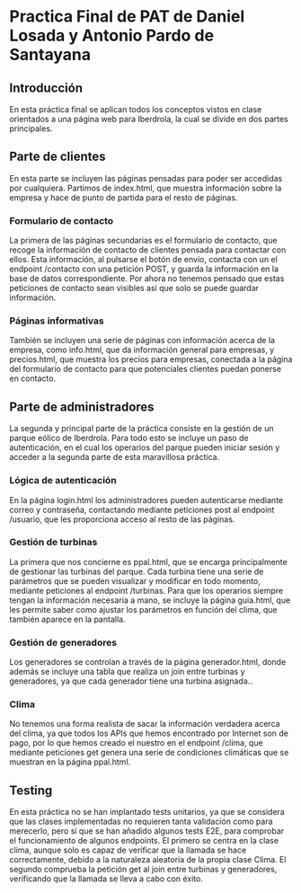 # Practica Final de PAT de Daniel Losada y Antonio Pardo de Santayana
## Introducción
En esta práctica final se aplican todos los conceptos vistos en clase orientados a una página web para Iberdrola, la cual se divide en dos partes principales.
## Parte de clientes
En esta parte se incluyen las páginas pensadas para poder ser accedidas por cualquiera. Partimos de index.html, que muestra información sobre la empresa y hace de punto de partida para el resto de páginas.
### Formulario de contacto
La primera de las páginas secundarias es el formulario de contacto, que recoge la información de contacto de clientes pensada para contactar con ellos. Esta información, al pulsarse el botón de envío, contacta con un el endpoint /contacto con una petición POST, y guarda la información en la base de datos correspondiente. Por ahora no tenemos pensado que estas peticiones de contacto sean visibles así que solo se puede guardar información.
### Páginas informativas
También se incluyen una serie de páginas con información acerca de la empresa, como info.html, que da información general para empresas, y precios.html, que muestra los precios para empresas, conectada a la página del formulario de contacto para que potenciales clientes puedan ponerse en contacto.
## Parte de administradores
La segunda y principal parte de la práctica consiste en la gestión de un parque eólico de Iberdrola. Para todo esto se incluye un paso de autenticación, en el cual los operarios del parque pueden iniciar sesión y acceder a la segunda parte de esta maravillosa práctica.
### Lógica de autenticación
En la página login.html los administradores pueden autenticarse mediante correo y contraseña, contactando mediante peticiones post al endpoint /usuario, que les proporciona acceso al resto de las páginas.
### Gestión de turbinas
La primera que nos concierne es ppal.html, que se encarga principalmente de gestionar las turbinas del parque. Cada turbina tiene una serie de parámetros que se pueden visualizar y modificar en todo momento, mediante peticiones al endpoint /turbinas. Para que los operarios siempre tengan la información necesaria a mano, se incluye la página guia.html, que les permite saber como ajustar los parámetros en función del clima, que también aparece en la pantalla.
### Gestión de generadores
Los generadores se controlan a través de la página generador.html, donde además se incluye una tabla que realiza un join entre turbinas y generadores, ya que cada generador tiene una turbina asignada..
### Clima
No tenemos una forma realista de sacar la información verdadera acerca del clima, ya que todos los APIs que hemos encontrado por Internet son de pago, por lo que hemos creado el nuestro en el endpoint /clima, que mediante peticiones get genera una serie de condiciones climáticas que se muestran en la página ppal.html.
## Testing
En esta práctica no se han implantado tests unitarios, ya que se considera que las clases implementadas no requieren tanta validación como para merecerlo, pero sí que se han añadido algunos tests E2E, para comprobar el funcionamiento de algunos endpoints.
El primero se centra en la clase clima, aunque solo es capaz de verificar que la llamada se hace correctamente, debido a la naturaleza aleatoria de la propia clase Clima.
El segundo comprueba la petición get al join entre turbinas y generadores, verificando que la llamada se lleva a cabo con éxito.